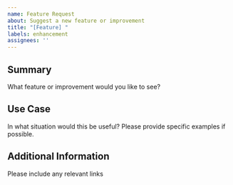 ```yaml
---
name: Feature Request
about: Suggest a new feature or improvement
title: "[Feature] "
labels: enhancement
assignees: ''
---
```


## Summary

What feature or improvement would you like to see?

## Use Case

In what situation would this be useful? Please provide specific examples if possible.

## Additional Information

Please include any relevant links